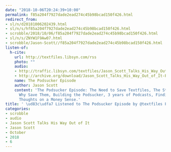 ```yaml
---
date: "2018-10-06T20:24:39+10:00"
permalink: f85a204f7927dade2ead274c45b98bcad150f426.html
redirect_from:
- sl/n/d20181006202439.html
- sl/n/s/hf85a204f7927dade2ead274c45b98bcad150f426.html
- scrobble/2018/10/06/f85a204f7927dade2ead274c45b98bcad150f426.html
- sl/n/s/ZNYW1F9Aw07.html
- scrobble/Jason-Scott//f85a204f7927dade2ead274c45b98bcad150f426.html
listen-of:
  h-cite:
    url: http://textfiles.libsyn.com/rss
    photo: ""
    audio:
    - http://traffic.libsyn.com/textfiles/Jason_Scott_Talks_His_Way_Out_of_It_-_Episode_41.mp3?dest-id=574323
    - http://archive.org/download/Jason_Scott_Talks_His_Way_Out_of_It-Podcast-by-Jason_Scott/The_Podsucker_Episode.mp3
    name: The Podsucker Episode
    author: Jason Scott
    content: 'The Podsucker Episode: The Need to Save Textfiles, The Story of Podcasts,
      Why Save Them, Building the Podsucker, 3 years of Podcasts, Finding the Drives,
      Thoughts on a Money Sense.'
title: ' \ud83c\udfa7 Listened to The Podsucker Episode by @textfiles From #JasonScottTalksHisWayOutofIt'
categories:
- scrobble
- audio
- Jason Scott Talks His Way Out of It
- Jason Scott
- October
- 2018
- 6
---
```

